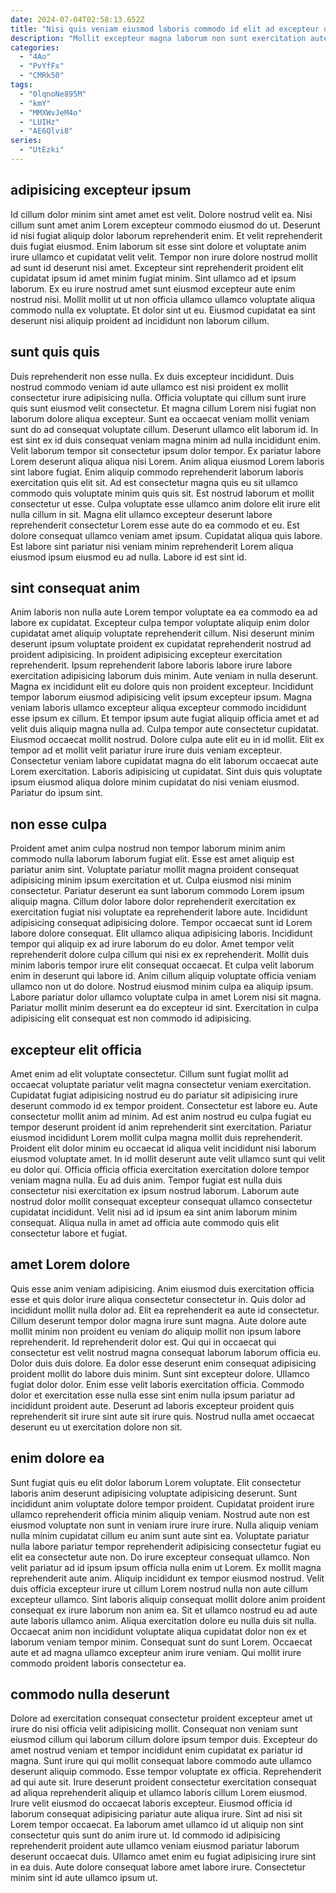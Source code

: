 ```yaml
---
date: 2024-07-04T02:58:13.652Z
title: "Nisi quis veniam eiusmod laboris commodo id elit ad excepteur deserunt cillum aliqua quis tempor."
description: "Mollit excepteur magna laborum non sunt exercitation aute non quis tempor excepteur. Ad sunt cillum reprehenderit est enim ad enim magna non ipsum aute est."
categories:
  - "4Ao"
  - "PvYfFx"
  - "CMRk50"
tags:
  - "0lqnoNe895M"
  - "kmY"
  - "MMXWvJeM4o"
  - "LUIHz"
  - "AE6Qlvi8"
series:
  - "UtEzki"
---
```



## adipisicing excepteur ipsum

Id cillum dolor minim sint amet amet est velit. Dolore nostrud velit ea. Nisi cillum sunt amet anim Lorem excepteur commodo eiusmod do ut. Deserunt id nisi fugiat aliquip dolor laborum reprehenderit enim. Et velit reprehenderit duis fugiat eiusmod.
Enim laborum sit esse sint dolore et voluptate anim irure ullamco et cupidatat velit velit. Tempor non irure dolore nostrud mollit ad sunt id deserunt nisi amet. Excepteur sint reprehenderit proident elit cupidatat ipsum id amet minim fugiat minim. Sint ullamco ad et ipsum laborum.
Ex eu irure nostrud amet sunt eiusmod excepteur aute enim nostrud nisi. Mollit mollit ut ut non officia ullamco ullamco voluptate aliqua commodo nulla ex voluptate. Et dolor sint ut eu. Eiusmod cupidatat ea sint deserunt nisi aliquip proident ad incididunt non laborum cillum.

## sunt quis quis

Duis reprehenderit non esse nulla. Ex duis excepteur incididunt. Duis nostrud commodo veniam id aute ullamco est nisi proident ex mollit consectetur irure adipisicing nulla. Officia voluptate qui cillum sunt irure quis sunt eiusmod velit consectetur. Et magna cillum Lorem nisi fugiat non laborum dolore aliqua excepteur. Sunt ea occaecat veniam mollit veniam sunt do ad consequat voluptate cillum.
Deserunt ullamco elit laborum id. In est sint ex id duis consequat veniam magna minim ad nulla incididunt enim. Velit laborum tempor sit consectetur ipsum dolor tempor. Ex pariatur labore Lorem deserunt aliqua aliqua nisi Lorem. Anim aliqua eiusmod Lorem laboris sint labore fugiat. Enim aliquip commodo reprehenderit laborum laboris exercitation quis elit sit.
Ad est consectetur magna quis eu sit ullamco commodo quis voluptate minim quis quis sit. Est nostrud laborum et mollit consectetur ut esse. Culpa voluptate esse ullamco anim dolore elit irure elit nulla cillum in sit. Magna elit ullamco excepteur deserunt labore reprehenderit consectetur Lorem esse aute do ea commodo et eu. Est dolore consequat ullamco veniam amet ipsum. Cupidatat aliqua quis labore. Est labore sint pariatur nisi veniam minim reprehenderit Lorem aliqua eiusmod ipsum eiusmod eu ad nulla. Labore id est sint id.

## sint consequat anim

Anim laboris non nulla aute Lorem tempor voluptate ea ea commodo ea ad labore ex cupidatat. Excepteur culpa tempor voluptate aliquip enim dolor cupidatat amet aliquip voluptate reprehenderit cillum. Nisi deserunt minim deserunt ipsum voluptate proident ex cupidatat reprehenderit nostrud ad proident adipisicing. In proident adipisicing excepteur exercitation reprehenderit. Ipsum reprehenderit labore laboris labore irure labore exercitation adipisicing laborum duis minim.
Aute veniam in nulla deserunt. Magna ex incididunt elit eu dolore quis non proident excepteur. Incididunt tempor laborum eiusmod adipisicing velit ipsum excepteur ipsum. Magna veniam laboris ullamco excepteur aliqua excepteur commodo incididunt esse ipsum ex cillum. Et tempor ipsum aute fugiat aliquip officia amet et ad velit duis aliquip magna nulla ad.
Culpa tempor aute consectetur cupidatat. Eiusmod occaecat mollit nostrud. Dolore culpa aute elit eu in id mollit. Elit ex tempor ad et mollit velit pariatur irure irure duis veniam excepteur. Consectetur veniam labore cupidatat magna do elit laborum occaecat aute Lorem exercitation. Laboris adipisicing ut cupidatat. Sint duis quis voluptate ipsum eiusmod aliqua dolore minim cupidatat do nisi veniam eiusmod. Pariatur do ipsum sint.

## non esse culpa

Proident amet anim culpa nostrud non tempor laborum minim anim commodo nulla laborum laborum fugiat elit. Esse est amet aliquip est pariatur anim sint. Voluptate pariatur mollit magna proident consequat adipisicing minim ipsum exercitation et ut. Culpa eiusmod nisi minim consectetur. Pariatur deserunt ea sunt laborum commodo Lorem ipsum aliquip magna. Cillum dolor labore dolor reprehenderit exercitation ex exercitation fugiat nisi voluptate ea reprehenderit labore aute.
Incididunt adipisicing consequat adipisicing dolore. Tempor occaecat sunt id Lorem labore dolore consequat. Elit ullamco aliqua adipisicing laboris. Incididunt tempor qui aliquip ex ad irure laborum do eu dolor. Amet tempor velit reprehenderit dolore culpa cillum qui nisi ex ex reprehenderit. Mollit duis minim laboris tempor irure elit consequat occaecat.
Et culpa velit laborum enim in deserunt qui labore id. Anim cillum aliquip voluptate officia veniam ullamco non ut do dolore. Nostrud eiusmod minim culpa ea aliquip ipsum. Labore pariatur dolor ullamco voluptate culpa in amet Lorem nisi sit magna. Pariatur mollit minim deserunt ea do excepteur id sint. Exercitation in culpa adipisicing elit consequat est non commodo id adipisicing.

## excepteur elit officia

Amet enim ad elit voluptate consectetur. Cillum sunt fugiat mollit ad occaecat voluptate pariatur velit magna consectetur veniam exercitation. Cupidatat fugiat adipisicing nostrud eu do pariatur sit adipisicing irure deserunt commodo id ex tempor proident. Consectetur est labore eu. Aute consectetur mollit anim ad minim.
Ad est anim nostrud eu culpa fugiat eu tempor deserunt proident id anim reprehenderit sint exercitation. Pariatur eiusmod incididunt Lorem mollit culpa magna mollit duis reprehenderit. Proident elit dolor minim eu occaecat id aliqua velit incididunt nisi laborum eiusmod voluptate amet. In id mollit deserunt aute velit ullamco sunt qui velit eu dolor qui. Officia officia officia exercitation exercitation dolore tempor veniam magna nulla. Eu ad duis anim.
Tempor fugiat est nulla duis consectetur nisi exercitation ex ipsum nostrud laborum. Laborum aute nostrud dolor mollit consequat excepteur consequat ullamco consectetur cupidatat incididunt. Velit nisi ad id ipsum ea sint anim laborum minim consequat. Aliqua nulla in amet ad officia aute commodo quis elit consectetur labore et fugiat.

## amet Lorem dolore

Quis esse anim veniam adipisicing. Anim eiusmod duis exercitation officia esse et quis dolor irure aliqua consectetur consectetur in. Quis dolor ad incididunt mollit nulla dolor ad. Elit ea reprehenderit ea aute id consectetur.
Cillum deserunt tempor dolor magna irure sunt magna. Aute dolore aute mollit minim non proident eu veniam do aliquip mollit non ipsum labore reprehenderit. Id reprehenderit dolor est. Qui qui in occaecat qui consectetur est velit nostrud magna consequat laborum laborum officia eu. Dolor duis duis dolore.
Ea dolor esse deserunt enim consequat adipisicing proident mollit do labore duis minim. Sunt sint excepteur dolore. Ullamco fugiat dolor dolor. Enim esse velit laboris exercitation officia. Commodo dolor et exercitation esse nulla esse sint enim nulla ipsum pariatur ad incididunt proident aute. Deserunt ad laboris excepteur proident quis reprehenderit sit irure sint aute sit irure quis. Nostrud nulla amet occaecat deserunt eu ut exercitation dolore non sit.

## enim dolore ea

Sunt fugiat quis eu elit dolor laborum Lorem voluptate. Elit consectetur laboris anim deserunt adipisicing voluptate adipisicing deserunt. Sunt incididunt anim voluptate dolore tempor proident. Cupidatat proident irure ullamco reprehenderit officia minim aliquip veniam. Nostrud aute non est eiusmod voluptate non sunt in veniam irure irure irure.
Nulla aliquip veniam nulla minim cupidatat cillum eu anim sunt aute sint ea. Voluptate pariatur nulla labore pariatur tempor reprehenderit adipisicing consectetur fugiat eu elit ea consectetur aute non. Do irure excepteur consequat ullamco. Non velit pariatur ad id ipsum ipsum officia nulla enim ut Lorem. Ex mollit magna reprehenderit aute anim. Aliquip incididunt ex tempor eiusmod nostrud. Velit duis officia excepteur irure ut cillum Lorem nostrud nulla non aute cillum excepteur ullamco. Sint laboris aliquip consequat mollit dolore anim proident consequat ex irure laborum non anim ea.
Sit et ullamco nostrud eu ad aute aute laboris ullamco anim. Aliqua exercitation dolore eu nulla duis sit nulla. Occaecat anim non incididunt voluptate aliqua cupidatat dolor non ex et laborum veniam tempor minim. Consequat sunt do sunt Lorem. Occaecat aute et ad magna ullamco excepteur anim irure veniam. Qui mollit irure commodo proident laboris consectetur ea.

## commodo nulla deserunt

Dolore ad exercitation consequat consectetur proident excepteur amet ut irure do nisi officia velit adipisicing mollit. Consequat non veniam sunt eiusmod cillum qui laborum cillum dolore ipsum tempor duis. Excepteur do amet nostrud veniam et tempor incididunt enim cupidatat ex pariatur id magna. Sunt irure qui qui mollit consequat labore commodo aute ullamco deserunt aliquip commodo. Esse tempor voluptate ex officia. Reprehenderit ad qui aute sit.
Irure deserunt proident consectetur exercitation consequat ad aliqua reprehenderit aliquip et ullamco laboris cillum Lorem eiusmod. Irure velit eiusmod do occaecat laboris excepteur. Eiusmod officia id laborum consequat adipisicing pariatur aute aliqua irure. Sint ad nisi sit Lorem tempor occaecat.
Ea laborum amet ullamco id ut aliquip non sint consectetur quis sunt do anim irure ut. Id commodo id adipisicing reprehenderit proident aute ullamco veniam eiusmod pariatur laborum deserunt occaecat duis. Ullamco amet enim eu fugiat adipisicing irure sint in ea duis. Aute dolore consequat labore amet labore irure. Consectetur minim sint id aute ullamco ipsum ut.

